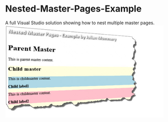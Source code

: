 # Nested-Master-Pages-Example
A full Visual Studio solution showing how to nest multiple master pages.
<img src="https://github.com/julianmummery/Nested-Master-Pages-Example/blob/master/Nested-Master-Pages-Example.jpg">
